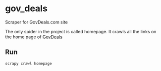 # gov_deals
Scraper for GovDeals.com site

The only spider in the project is called homepage. It crawls all the links on the home page of [GovDeals](https://www.govdeals.com/index.cfm) 
## Run
```bash
scrapy crawl homepage
```

